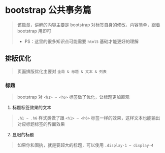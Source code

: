 # bootstrap 公共事务篇

> 该篇章，讲解的内容主要是 bootstrap 对标签自身的修改，内容简单，跟着 bootstrap 用即可
>
> - PS：这里的很多知识点可能需要 `html5` 基础才能更好的理解

## 排版优化

> 页面排版优化主要对 `全局 & 标题 & 文本 & 列表`

### 标题

> bootstrap 对 `<h1> ~ <h6>` 标签做了优化，让标题更加直观

1. 标题标签效果的文本

> `.h1 ~ .h6` 样式类做了跟 `<h1> ~ <h6>` 标签一样的效果，这样文本也能输出对应标题标签的界面效果

2. 显眼的标题

> 如果你和固执，就是要超大的标题，可以使用 `.display-1 ~ display-4`
